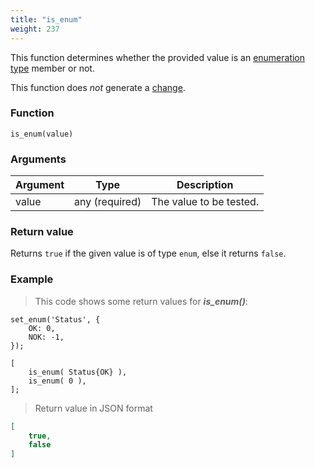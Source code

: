 ```yaml
---
title: "is_enum"
weight: 237
---
```


This function determines whether the provided value is an [enumeration type](../../../data-types/enum) member or not.

This function does *not* generate a [change](../../../overview/changes).

### Function

`is_enum(value)`

### Arguments

Argument | Type | Description
-------- | ---- | -----------
value | any (required) | The value to be tested.

### Return value

Returns `true` if the given value is of type `enum`,  else it returns `false`.

### Example

> This code shows some return values for ***is_enum()***:

```thingsdb,json_response
set_enum('Status', {
    OK: 0,
    NOK: -1,
});

[
    is_enum( Status{OK} ),
    is_enum( 0 ),
];
```

> Return value in JSON format

```json
[
    true,
    false
]
```
